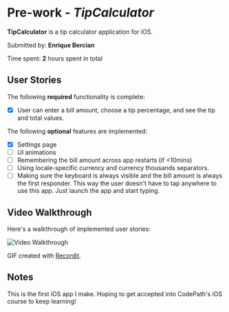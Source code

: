 # Pre-work - *TipCalculator*

**TipCalculator** is a tip calculator application for iOS.

Submitted by: **Enrique Bercian**

Time spent: **2** hours spent in total

## User Stories

The following **required** functionality is complete:

* [x] User can enter a bill amount, choose a tip percentage, and see the tip and total values.

The following **optional** features are implemented:
* [x] Settings page
* [ ] UI animations
* [ ] Remembering the bill amount across app restarts (if <10mins)
* [ ] Using locale-specific currency and currency thousands separators.
* [ ] Making sure the keyboard is always visible and the bill amount is always the first responder. This way the user doesn't have to tap anywhere to use this app. Just launch the app and start typing.

## Video Walkthrough 

Here's a walkthrough of implemented user stories:

<img src='http://g.recordit.co/rIPTIlj8eu.gif' title='Video Walkthrough' width='' alt='Video Walkthrough' />

GIF created with [Recordit](https://recordit.co).

## Notes

This is the first iOS app I make. Hoping to get accepted into CodePath's iOS course to keep learning!
